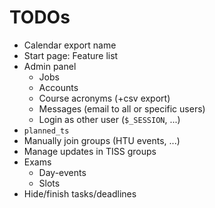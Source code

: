 
TODOs
=====

* Calendar export name
* Start page: Feature list
* Admin panel
  * Jobs
  * Accounts
  * Course acronyms (+csv export)
  * Messages (email to all or specific users)
  * Login as other user (`$_SESSION`, ...)
* `planned_ts`
* Manually join groups (HTU events, ...)
* Manage updates in TISS groups
* Exams
  * Day-events
  * Slots
* Hide/finish tasks/deadlines
